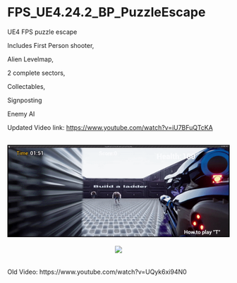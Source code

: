 # FPS_UE4.24.2_BP_PuzzleEscape
UE4 FPS puzzle escape

Includes First Person shooter,

Alien Levelmap,

2 complete sectors,

Collectables,

Signposting

Enemy AI

Updated Video link: https://www.youtube.com/watch?v=iU7BFuQTcKA
<p align="center">
  <br>
<img src="Gifs/HittingEnemies.gif">
  <br></br>
<img src="Gifs/RunningEnemy.gif">
  <br></br>
  

</p>
Old Video:
https://www.youtube.com/watch?v=UQyk6xi94N0
